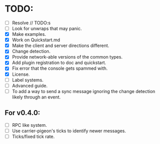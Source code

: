 # TODO:
- [ ] Resolve // TODO:s
- [ ] Look for unwraps that may panic.
- [x] Make examples.
- [x] Work on Quickstart.md
- [x] Make the client and server directions different.
- [x] Change detection.
- [x] Provide network-able versions of the common types.
- [x] Add plugin registration to doc and quickstart.
- [x] Fix error that the console gets spammed with.
- [x] License. 
- [ ] Label systems.
- [ ] Advanced guide.
- [ ] To add a way to send a sync message ignoring the change detection likely through an event.

## For v0.4.0:
- [ ] RPC like system.
- [ ] Use carrier-pigeon's ticks to identify newer messages.
- [ ] Ticks/fixed tick rate.

